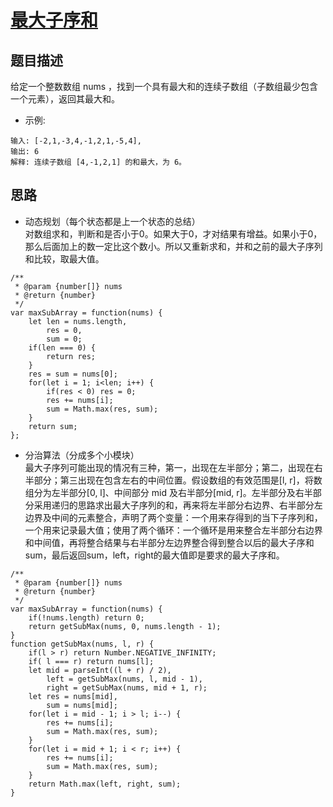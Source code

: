 # [最大子序和](https://leetcode.com/problems/maximum-subarray)
## 题目描述
给定一个整数数组 nums ，找到一个具有最大和的连续子数组（子数组最少包含一个元素），返回其最大和。
* 示例:
```
输入: [-2,1,-3,4,-1,2,1,-5,4],
输出: 6
解释: 连续子数组 [4,-1,2,1] 的和最大，为 6。
```
## 思路
* 动态规划（每个状态都是上一个状态的总结）  
对数组求和，判断和是否小于0。如果大于0，才对结果有增益。如果小于0，那么后面加上的数一定比这个数小。所以又重新求和，并和之前的最大子序列和比较，取最大值。
```
/**
 * @param {number[]} nums
 * @return {number}
 */
var maxSubArray = function(nums) {
    let len = nums.length,
        res = 0,
        sum = 0;
    if(len === 0) {
        return res;
    }
    res = sum = nums[0];
    for(let i = 1; i<len; i++) {
        if(res < 0) res = 0;
        res += nums[i];
        sum = Math.max(res, sum);
    }
    return sum;
};
```
* 分治算法（分成多个小模块）   
最大子序列可能出现的情况有三种，第一，出现在左半部分；第二，出现在右半部分；第三出现在包含左右的中间位置。假设数组的有效范围是[l, r]，将数组分为左半部分[0, l]、中间部分 mid 及右半部分[mid, r]。左半部分及右半部分采用递归的思路求出最大子序列的和，再来将左半部分右边界、右半部分左边界及中间的元素整合，声明了两个变量：一个用来存得到的当下子序列和，一个用来记录最大值；使用了两个循环：一个循环是用来整合左半部分右边界和中间值，再将整合结果与右半部分左边界整合得到整合以后的最大子序和sum，最后返回sum，left，right的最大值即是要求的最大子序和。
```
/**
 * @param {number[]} nums
 * @return {number}
 */
var maxSubArray = function(nums) {
    if(!nums.length) return 0;
    return getSubMax(nums, 0, nums.length - 1);
}
function getSubMax(nums, l, r) {
    if(l > r) return Number.NEGATIVE_INFINITY;
    if( l === r) return nums[l];
    let mid = parseInt((l + r) / 2),
        left = getSubMax(nums, l, mid - 1),
        right = getSubMax(nums, mid + 1, r);
    let res = nums[mid],
        sum = nums[mid];
    for(let i = mid - 1; i > l; i--) {
        res += nums[i];
        sum = Math.max(res, sum);
    }
    for(let i = mid + 1; i < r; i++) {
        res += nums[i];
        sum = Math.max(res, sum);
    }
    return Math.max(left, right, sum);
}
```


